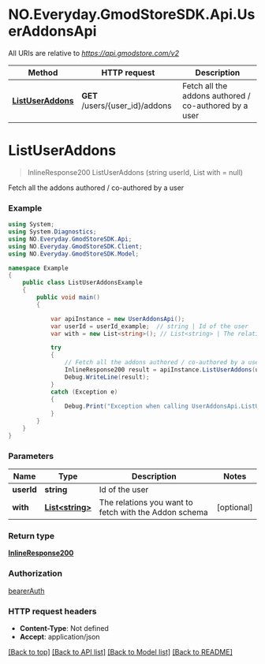 # NO.Everyday.GmodStoreSDK.Api.UserAddonsApi

All URIs are relative to *https://api.gmodstore.com/v2*

Method | HTTP request | Description
------------- | ------------- | -------------
[**ListUserAddons**](UserAddonsApi.md#listuseraddons) | **GET** /users/{user_id}/addons | Fetch all the addons authored / co-authored by a user

<a name="listuseraddons"></a>
# **ListUserAddons**
> InlineResponse200 ListUserAddons (string userId, List<string> with = null)

Fetch all the addons authored / co-authored by a user

### Example
```csharp
using System;
using System.Diagnostics;
using NO.Everyday.GmodStoreSDK.Api;
using NO.Everyday.GmodStoreSDK.Client;
using NO.Everyday.GmodStoreSDK.Model;

namespace Example
{
    public class ListUserAddonsExample
    {
        public void main()
        {

            var apiInstance = new UserAddonsApi();
            var userId = userId_example;  // string | Id of the user
            var with = new List<string>(); // List<string> | The relations you want to fetch with the Addon schema (optional) 

            try
            {
                // Fetch all the addons authored / co-authored by a user
                InlineResponse200 result = apiInstance.ListUserAddons(userId, with);
                Debug.WriteLine(result);
            }
            catch (Exception e)
            {
                Debug.Print("Exception when calling UserAddonsApi.ListUserAddons: " + e.Message );
            }
        }
    }
}
```

### Parameters

Name | Type | Description  | Notes
------------- | ------------- | ------------- | -------------
 **userId** | **string**| Id of the user | 
 **with** | [**List&lt;string&gt;**](string.md)| The relations you want to fetch with the Addon schema | [optional] 

### Return type

[**InlineResponse200**](InlineResponse200.md)

### Authorization

[bearerAuth](../README.md#bearerAuth)

### HTTP request headers

 - **Content-Type**: Not defined
 - **Accept**: application/json

[[Back to top]](#) [[Back to API list]](../README.md#documentation-for-api-endpoints) [[Back to Model list]](../README.md#documentation-for-models) [[Back to README]](../README.md)
